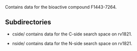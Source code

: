 Contains data for the bioactive compound F1443-7264.

## Subdirectories

- cside/ contains data for the C-side search space on rv1821.

- nside/ contains data for the N-side search space on rv1821.

